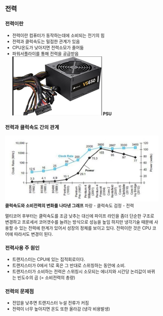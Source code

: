 
## 전력
### 전력이란
* 전력이란 컴퓨터가 동작하는데에 소비되는 전기의 힘 
* 전력과 클럭속도는 밀접한 관계가 있음
* CPU온도가 낮아지면 전력소모가 줄어듦
* 파워서플라이를 통해 전력을 공급받음 
![PSU](img/6-1-1.png)
**PSU**

### 전력과 클럭속도 간의 관계
![PSU](img/6-1-2.png)
**클럭속도와 소비전력의 변화를 나타낸 그래프**
파랑 - 클럭속도
검정 - 전력

멀티코어 후부터는 클럭속도를 조금 낮추는 대신에 파이프 라인을 좀더 단순한 구조로 변경하고 프로세서 코어갯수를 늘려는 방식으로 성능을 높임
하지만 냉각기술 때문에 사용할 수 있는 전력에 한계가 있어서 성장의 정체를 보이고 있다.
전력이란 것은 CPU 코어에 따라서도 변경이 된다.

### 전력사용 주 원인
* 트랜지스터는 CPU에 있는 집적회로이다.
* 트랜지스터가 0에서 1로 혹은 그 반대로 스위칭하는 동안에 소비. 
* 트랜지스터가 소비하는 전력은 스위칭시 소모되는 에너지와 시간당 논리값이 바뀌는 빈도수의 곱 (= 소비전력의 총량)

### 전력의 문제점
* 전압을 낮추면 트랜지스터 누설 전류가 커짐
* 전력이 너무 높아지면 온도 또한 올라감 (냉각 비용발생)
